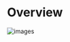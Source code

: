 # Overview
![images](https://github.com/TEAM-2-SOC-Implemenation/Overview/assets/158112303/d7a9843c-4841-4517-80f5-dc5bbeb787cb)
